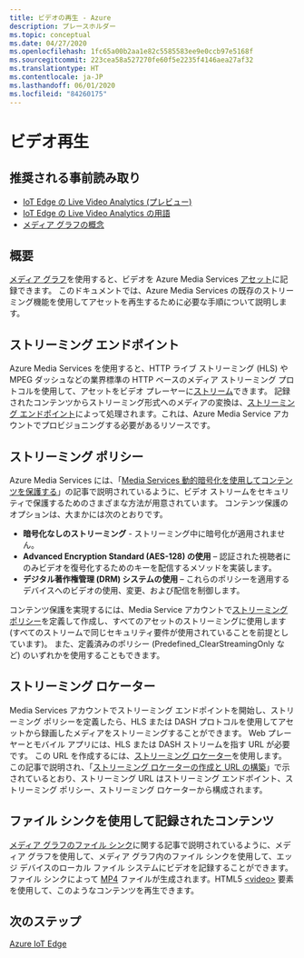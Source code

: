 ```yaml
---
title: ビデオの再生 - Azure
description: プレースホルダー
ms.topic: conceptual
ms.date: 04/27/2020
ms.openlocfilehash: 1fc65a00b2aa1e82c5585583ee9e0ccb97e5168f
ms.sourcegitcommit: 223cea58a527270fe60f5e2235f4146aea27af32
ms.translationtype: HT
ms.contentlocale: ja-JP
ms.lasthandoff: 06/01/2020
ms.locfileid: "84260175"
---
```

# <a name="video-playback"></a>ビデオ再生 

## <a name="suggested-pre-reading"></a>推奨される事前読み取り 

* [IoT Edge の Live Video Analytics (プレビュー)](overview.md)
* [IoT Edge の Live Video Analytics の用語](terminology.md)
* [メディア グラフの概念](media-graph-concept.md)

## <a name="overview"></a>概要  

[メディア グラフ](media-graph-concept.md)を使用すると、ビデオを Azure Media Services [アセット](terminology.md#asset)に記録できます。 このドキュメントでは、Azure Media Services の既存のストリーミング機能を使用してアセットを再生するために必要な手順について説明します。

## <a name="streaming-endpoint"></a>ストリーミング エンドポイント 

Azure Media Services を使用すると、HTTP ライブ ストリーミング (HLS) や MPEG ダッシュなどの業界標準の HTTP ベースのメディア ストリーミング プロトコルを使用して、アセットをビデオ プレーヤーに[ストリーム](terminology.md#streaming)できます。 記録されたコンテンツからストリーミング形式へのメディアの変換は、[ストリーミング エンドポイント](../latest/streaming-endpoint-concept.md)によって処理されます。これは、Azure Media Service アカウントでプロビジョニングする必要があるリソースです。

## <a name="streaming-policy"></a>ストリーミング ポリシー 

Azure Media Services には、「[Media Services 動的暗号化を使用してコンテンツを保護する](../latest/content-protection-overview.md)」の記事で説明されているように、ビデオ ストリームをセキュリティで保護するためのさまざまな方法が用意されています。 コンテンツ保護のオプションは、大まかには次のとおりです。

* **暗号化なしのストリーミング** - ストリーミング中に暗号化が適用されません。
* **Advanced Encryption Standard (AES-128) の使用** – 認証された視聴者にのみビデオを復号化するためのキーを配信するメソッドを実装します。
* **デジタル著作権管理 (DRM) システムの使用** – これらのポリシーを適用するデバイスへのビデオの使用、変更、および配信を制御します。

コンテンツ保護を実現するには、Media Service アカウントで[ストリーミング ポリシー](../latest/streaming-policy-concept.md)を定義して作成し、すべてのアセットのストリーミングに使用します (すべてのストリームで同じセキュリティ要件が使用されていることを前提としています)。 また、定義済みのポリシー (Predefined_ClearStreamingOnly など) のいずれかを使用することもできます。

## <a name="streaming-locator"></a>ストリーミング ロケーター  

Media Services アカウントでストリーミング エンドポイントを開始し、ストリーミング ポリシーを定義したら、HLS または DASH プロトコルを使用してアセットから録画したメディアをストリーミングすることができます。 Web プレーヤーとモバイル アプリには、HLS または DASH ストリームを指す URL が必要です。 この URL を作成するには、[ストリーミング ロケーター](../latest/streaming-locators-concept.md)を使用します。 この記事で説明され、「[ストリーミング ロケーターの作成と URL の構築](../latest/create-streaming-locator-build-url.md)」で示されているとおり、ストリーミング URL はストリーミング エンドポイント、ストリーミング ポリシー、ストリーミング ロケーターから構成されます。

## <a name="content-recorded-using-file-sink"></a>ファイル シンクを使用して記録されたコンテンツ  

[メディア グラフのファイル シンク](media-graph-concept.md#file-sink)に関する記事で説明されているように、メディア グラフを使用して、メディア グラフ内のファイル シンクを使用して、エッジ デバイスのローカル ファイル システムにビデオを記録することができます。 ファイル シンクによって [MP4](https://developer.mozilla.org/docs/Web/Media/Formats/Containers#MP4) ファイルが生成されます。HTML5 [&lt;video&gt;](https://developer.mozilla.org/docs/Web/HTML/Element/video) 要素を使用して、このようなコンテンツを再生できます。 

## <a name="next-steps"></a>次のステップ

[Azure IoT Edge](https://docs.microsoft.com/azure/iot-edge/)
<!--
## Next steps

[Playback recording](playback-recording-how-to.md)
-->

